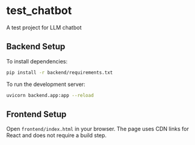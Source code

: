# test_chatbot
A test project for LLM chatbot

## Backend Setup

To install dependencies:
```bash
pip install -r backend/requirements.txt
```

To run the development server:
```bash
uvicorn backend.app:app --reload
```

## Frontend Setup

Open `frontend/index.html` in your browser. The page uses CDN links for React and does not require a build step.
